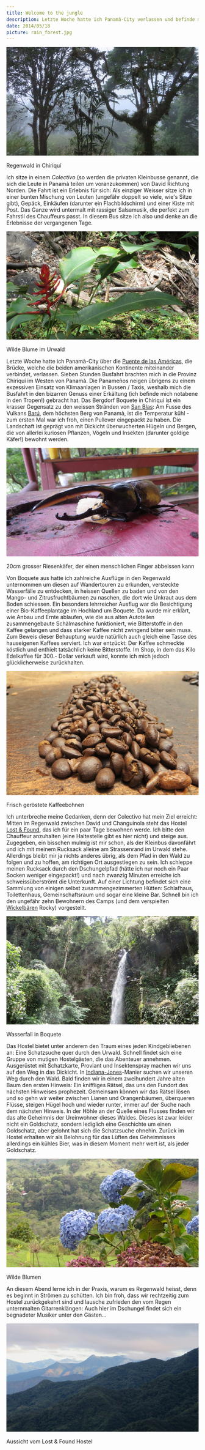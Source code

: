 ```yaml
---
title: Welcome to the jungle
description: Letzte Woche hatte ich Panamà-City verlassen und befinde mich nun im Regenwald der Provinz Chiriquí im Westen von Panamà.
date: 2014/05/18
picture: rain_forest.jpg
---
```


![Regenwald in Chiriquí](pics/rain_forest.jpg)
<figcaption>Regenwald in Chiriquí</figcaption>

Ich sitze in einem *Colectivo* (so werden die privaten Kleinbusse genannt, die sich die Leute in Panamà teilen um
voranzukommen) von David Richtung Norden. Die Fahrt ist ein Erlebnis für sich: Als einziger Weisser sitze ich in einer
bunten Mischung von Leuten (ungefähr doppelt so viele, wie's Sitze gibt), Gepäck, Einkäufen (darunter ein
Flachbildschirm) und einer Kiste mit Post. Das Ganze wird untermalt mit rassiger Salsamusik, die perfekt zum Fahrstil
des Chauffeurs passt. In diesem Bus sitze ich also und denke an die Erlebnisse der vergangenen Tage.

![Wilde Blume im Urwald](pics/wild_flower.jpg)
<figcaption>Wilde Blume im Urwald</figcaption>

Letzte Woche hatte ich Panamà-City über die [Puente de las Américas](http://de.wikipedia.org/wiki/Puente_de_las_Am%C3%A9ricas),
die Brücke, welche die beiden amerikanischen Kontinente miteinander verbindet, verlassen. Sieben Stunden Busfahrt brachten
mich in die Provinz Chiriquí im Westen von Panamà. Die Panameños neigen übrigens zu einem exzessiven Einsatz von
Klimaanlagen in Bussen / Taxis, weshalb mich die Busfahrt in den bizarren Genuss einer Erkältung (ich befinde mich notabene
in den Tropen!) gebracht hat. Das Bergdorf Boquete in Chiriquí ist ein krasser Gegensatz zu den weissen Stränden von [San
Blas](/blog/20140503_guna_yala): Am Fusse des Vulkans [Barú](http://en.wikipedia.org/wiki/Volc%C3%A1n_Bar%C3%BA), dem
höchsten Berg von Panamà, ist die Temperatur kühl - zum ersten Mal war ich froh, einen Pullover eingepackt zu haben.
Die Landschaft ist geprägt von mit Dickicht überwucherten Hügeln und Bergen, die von allerlei kuriosen Pflanzen, Vögeln
und Insekten (darunter goldige Käfer!) bewohnt werden.

![20cm grosser Riesenkäfer, der einen menschlichen Finger abbeissen kann](pics/bug.jpg)
<figcaption>20cm grosser Riesenkäfer, der einen menschlichen Finger abbeissen kann</figcaption>

Von Boquete aus hatte ich zahlreiche Ausflüge in den Regenwald unternommen um diesen auf Wandertouren zu erkunden,
versteckte Wasserfälle zu entdecken, in heissen Quellen zu baden und von den Mango- und Zitrusfruchtbäumen zu naschen,
die dort wie Unkraut aus dem Boden schiessen. Ein besonders lehrreicher Ausflug war die Besichtigung einer
Bio-Kaffeeplantage im Hochland um Boquete. Da wurde mir erklärt, wie Anbau und Ernte ablaufen, wie die aus alten
Autoteilen zusammengebaute Schälmaschine funktioniert, wie Bitterstoffe in den Kaffee gelangen und dass starker Kaffee
nicht zwingend bitter sein muss. Zum Beweis dieser Behauptung wurde natürlich auch gleich eine Tasse des hauseigenen
Kaffees serviert. Ich war entzückt: Der Kaffee schmeckte köstlich und enthielt tatsächlich keine Bitterstoffe. Im Shop,
in dem das Kilo Edelkaffee für 300.- Dollar verkauft wird, konnte ich mich jedoch glücklicherweise zurückhalten.

![Frisch geröstete Kaffeebohnen](pics/coffee_beans.jpg)
<figcaption>Frisch geröstete Kaffeebohnen</figcaption>

Ich unterbreche meine Gedanken, denn der Colectivo hat mein Ziel erreicht: Mitten im Regenwald zwischen David und
Changuinola steht das Hostel [Lost & Found](http://www.lostandfoundlodge.com/), das ich für ein paar Tage bewohnen werde.
Ich bitte den Chauffeur anzuhalten (eine Haltestelle gibt es hier nicht) und steige aus.
Zugegeben, ein bisschen mulmig ist mir schon, als der Kleinbus davonfährt und ich mit meinem Rucksack alleine am
Strassenrand im Urwald stehe. Allerdings bleibt mir ja nichts anderes übrig, als dem Pfad in den Wald zu folgen und zu hoffen,
am richtigen Ort ausgestiegen zu sein. Ich schleppe meinen Rucksack durch den Dschungelpfad (hätte ich nur noch ein Paar
Socken weniger eingepackt!) und nach zwanzig Minuten erreiche ich schweissüberströmt die Unterkunft. Auf einer Lichtung
befindet sich eine Sammlung von einigen selbst zusammengezimmerten Hütten: Schlafhaus, Toilettenhaus, Gemeinschaftsraum
und sogar eine kleine Bar. Schnell bin ich den ungefähr zehn Bewohnern des Camps (und dem verspielten
[Wickelbären](http://de.wikipedia.org/wiki/Wickelb%C3%A4r) Rocky) vorgestellt.

![Wasserfall in Boquete](pics/waterfall.jpg)
<figcaption>Wasserfall in Boquete</figcaption>

Das Hostel bietet unter anderem den Traum eines jeden Kindgebliebenen an: Eine Schatzsuche quer durch den Urwald. Schnell
findet sich eine Gruppe von mutigen Hostelgästen, die das Abenteuer annehmen. Ausgerüstet mit Schatzkarte, Proviant und
Insektenspray machen wir uns auf den Weg in das Dickicht. In [Indiana-Jones](http://de.wikipedia.org/wiki/Indiana_Jones)-Manier
suchen wir unseren Weg durch den Wald. Bald finden wir in einem zweihundert Jahre alten Baum den ersten Hinweis:
Ein kniffliges Rätsel, das uns den Fundort des nächsten Hinweises prophezeit. Gemeinsam können wir das Rätsel lösen und so
gehn wir weiter zwischen Lianen und Orangenbäumen, überqueren Flüsse, steigen Hügel hoch und wieder runter, immer auf
der Suche nach dem nächsten Hinweis. In der Höhle an der Quelle eines Flusses finden wir das alte Geheimnis der
Ureinwohner dieses Waldes. Dieses ist zwar leider nicht ein Goldschatz, sondern lediglich eine Geschichte um einen
Goldschatz, aber gelohnt hat sich die Schatzsuche ohnehin. Zurück im Hostel erhalten wir als Belohnung für das Lüften
des Geheimnisses allerdings ein kühles Bier, was in diesem Moment mehr wert ist, als jeder Goldschatz.

![Wilde Blumen](pics/blue_flowers.jpg)
<figcaption>Wilde Blumen</figcaption>

An diesem Abend lerne ich in der Praxis, warum es Regenwald heisst, denn es beginnt in Strömen zu schütten. Ich bin froh,
dass wir rechtzeitig zum Hostel zurückgekehrt sind und lausche zufrieden den vom Regen unternmalten Gitarrenklängen:
Auch hier im Dschungel findet sich ein begnadeter Musiker unter den Gästen...

![Aussicht vom Lost & Found Hostel](pics/mountains.jpg)
<figcaption>Aussicht vom Lost & Found Hostel</figcaption>
